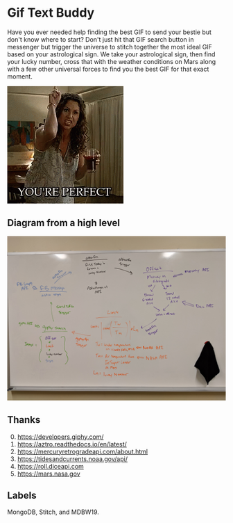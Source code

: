 # Gif Text Buddy

Have you ever needed help finding the best GIF to send your bestie but don't know where to start?  Don't just hit that GIF search button in messenger but trigger the universe to stitch together the most ideal GIF based on your astrological sign.  We take your astrological sign, then find your lucky number, cross that with the weather conditions on Mars along with a few other universal forces to find you the best GIF for that exact moment.

![Maya from Speechless saying "You're Perfect"](https://raw.githubusercontent.com/jjdharmaraj/gif-text-buddy/master/images/speechless.gif)

## Diagram from a high level

![The different steps of the machine](https://raw.githubusercontent.com/jjdharmaraj/gif-text-buddy/master/images/diagram.jpg)

## Thanks
0. https://developers.giphy.com/
1. https://aztro.readthedocs.io/en/latest/
2. https://mercuryretrogradeapi.com/about.html
3. https://tidesandcurrents.noaa.gov/api/
4. https://roll.diceapi.com
5. https://mars.nasa.gov

## Labels
MongoDB, Stitch, and MDBW19.
